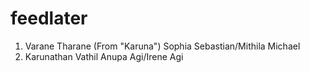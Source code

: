 # feedlater
1. Varane Tharane (From "Karuna")  Sophia Sebastian/Mithila Michael
2. Karunathan Vathil Anupa Agi/Irene Agi
